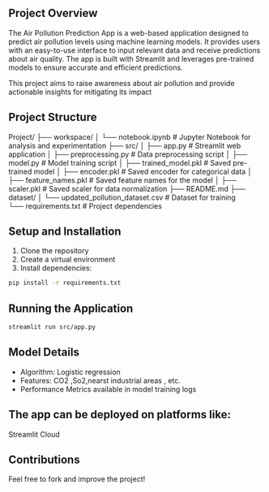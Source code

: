 ## Project Overview
The Air Pollution Prediction App is a web-based application designed to predict air pollution levels using machine learning models. It provides users with an easy-to-use interface to input relevant data and receive predictions about air quality. The app is built with Streamlit and leverages pre-trained models to ensure accurate and efficient predictions.

This project aims to raise awareness about air pollution and provide actionable insights for mitigating its impact

## Project Structure

Project/
├── workspace/
│   └── notebook.ipynb          # Jupyter Notebook for analysis and experimentation
├── src/
│   ├── app.py                  # Streamlit web application
│   ├── preprocessing.py        # Data preprocessing script
│   ├── model.py                # Model training script
│   ├── trained_model.pkl       # Saved pre-trained model
│   ├── encoder.pkl             # Saved encoder for categorical data
│   ├── feature_names.pkl       # Saved feature names for the model
│   ├── scaler.pkl              # Saved scaler for data normalization
├── README.md 
├── dataset/
│   └── updated_pollution_dataset.csv        # Dataset for training                
└── requirements.txt            # Project dependencies


## Setup and Installation
1. Clone the repository
2. Create a virtual environment
3. Install dependencies:
```bash
pip install -r requirements.txt
```

## Running the Application
```bash
streamlit run src/app.py
```


## Model Details
- Algorithm: Logistic regression 
- Features: CO2 ,So2,nearst industrial areas , etc.
- Performance Metrics available in model training logs




## The app can be deployed on platforms like:
Streamlit Cloud



## Contributions
Feel free to fork and improve the project!

